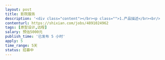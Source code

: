 ```yaml
---                
layout: post       
title: 影院服务           
description: '<div class="content"></br><p class="">1.产品描述</br><br/>产品类别：后台管理系统（影院）</br><br/>开发进度：无demo 急需</br><br/>功能：基本的影院后台系统功能，包含会员管理、会员卡、券管理、数据存储、用户行为判断、信息推送、数据统计、广告管理、广告展现等</p></br><p class="">2.参考产品：影院管理系统</p></br><p class="">3、人才需求</br><br/>之前有设计过该产品经验</br><br/>有会员体系搭建经验</br><br/>有会员卡体系搭建经验</p></br><p class="">4、其他要求</br><br/>坐班要求：每周坐班一次</br><br/>项目周期：一个月</br><br/>产品工期：一周</p></br></div>'     
contenturl: https://shixian.com/jobs/4891024962      
tags: [原型设计,远程]            
salary: 预估5000元          
publish_time: '已发布 5 小时'         
apply: 5                   
time_range: 5天              
status: 招募中                  
---                 
```

